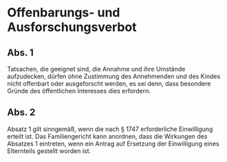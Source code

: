 # Offenbarungs- und Ausforschungsverbot



## Abs. 1

 Tatsachen, die geeignet sind, die Annahme und ihre Umstände aufzudecken, dürfen ohne Zustimmung des Annehmenden und des Kindes nicht offenbart oder ausgeforscht werden, es sei denn, dass besondere Gründe des öffentlichen Interesses dies erfordern.

## Abs. 2

 Absatz 1 gilt sinngemäß, wenn die nach § 1747 erforderliche Einwilligung erteilt ist. Das Familiengericht kann anordnen, dass die Wirkungen des Absatzes 1 eintreten, wenn ein Antrag auf Ersetzung der Einwilligung eines Elternteils gestellt worden ist. 


